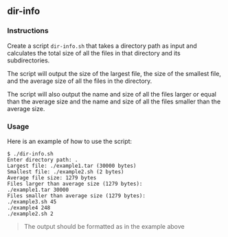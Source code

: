 ## dir-info

### Instructions

Create a script `dir-info.sh` that takes a directory path as input and calculates the total size of all the files in that directory and its subdirectories.

The script will output the size of the largest file, the size of the smallest file, and the average size of all the files in the directory.

The script will also output the name and size of all the files larger or equal than the average size and the name and size of all the files smaller than the average size.

### Usage

Here is an example of how to use the script:

```console
$ ./dir-info.sh
Enter directory path: .
Largest file: ./example1.tar (30000 bytes)
Smallest file: ./example2.sh (2 bytes)
Average file size: 1279 bytes
Files larger than average size (1279 bytes):
./example1.tar 30000
Files smaller than average size (1279 bytes):
./example3.sh 45
./example4 248
./example2.sh 2
```

> The output should be formatted as in the example above
